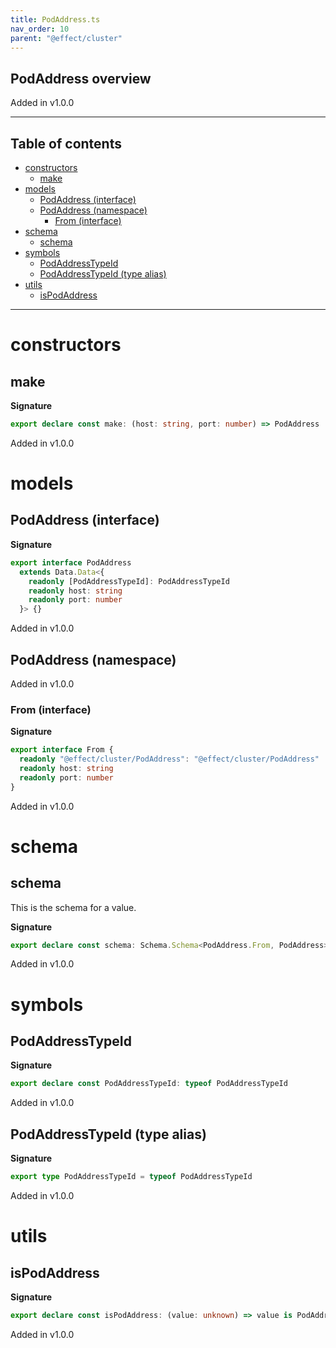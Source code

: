 ```yaml
---
title: PodAddress.ts
nav_order: 10
parent: "@effect/cluster"
---
```


## PodAddress overview

Added in v1.0.0

---

<h2 class="text-delta">Table of contents</h2>

- [constructors](#constructors)
  - [make](#make)
- [models](#models)
  - [PodAddress (interface)](#podaddress-interface)
  - [PodAddress (namespace)](#podaddress-namespace)
    - [From (interface)](#from-interface)
- [schema](#schema)
  - [schema](#schema-1)
- [symbols](#symbols)
  - [PodAddressTypeId](#podaddresstypeid)
  - [PodAddressTypeId (type alias)](#podaddresstypeid-type-alias)
- [utils](#utils)
  - [isPodAddress](#ispodaddress)

---

# constructors

## make

**Signature**

```ts
export declare const make: (host: string, port: number) => PodAddress
```

Added in v1.0.0

# models

## PodAddress (interface)

**Signature**

```ts
export interface PodAddress
  extends Data.Data<{
    readonly [PodAddressTypeId]: PodAddressTypeId
    readonly host: string
    readonly port: number
  }> {}
```

Added in v1.0.0

## PodAddress (namespace)

Added in v1.0.0

### From (interface)

**Signature**

```ts
export interface From {
  readonly "@effect/cluster/PodAddress": "@effect/cluster/PodAddress"
  readonly host: string
  readonly port: number
}
```

Added in v1.0.0

# schema

## schema

This is the schema for a value.

**Signature**

```ts
export declare const schema: Schema.Schema<PodAddress.From, PodAddress>
```

Added in v1.0.0

# symbols

## PodAddressTypeId

**Signature**

```ts
export declare const PodAddressTypeId: typeof PodAddressTypeId
```

Added in v1.0.0

## PodAddressTypeId (type alias)

**Signature**

```ts
export type PodAddressTypeId = typeof PodAddressTypeId
```

Added in v1.0.0

# utils

## isPodAddress

**Signature**

```ts
export declare const isPodAddress: (value: unknown) => value is PodAddress
```

Added in v1.0.0
